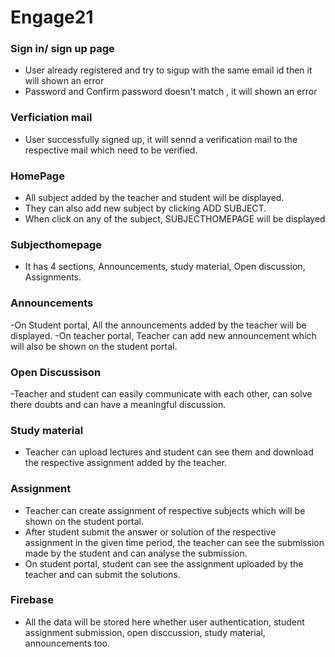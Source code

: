 # Engage21

### Sign in/ sign up page
- User already registered and try to sigup with the same email id then it will shown an error
- Password and Confirm password doesn't match ,  it will shown an error

### Verficiation mail
- User successfully signed up, it will sennd a verification mail to the respective mail which need to be verified.

### HomePage
- All subject added by the teacher and student will be displayed.
- They can also add new subject by clicking ADD SUBJECT.
- When click on any of the subject, SUBJECTHOMEPAGE will be displayed

### Subjecthomepage
- It has 4 sections, Announcements, study material, Open discussion, Assignments.

### Announcements
-On Student portal, All the announcements added by the teacher will be displayed.
-On teacher portal, Teacher can add new announcement which will also be shown on the student portal.

### Open Discussison
-Teacher and student can easily communicate with each other, can solve there doubts and can have a meaningful discussion.

### Study material
- Teacher can upload lectures and student can see them and download the respective assignment added by the teacher.

### Assignment
- Teacher can create assignment of respective subjects which will be shown on the student portal.
- After student submit the answer or solution of the respective assignment in the given time period, the teacher can see the submission made by the student and can analyse the submission.
- On student portal, student can see the assignment uploaded by the teacher and can submit the solutions.

### Firebase
- All the data will be stored here whether user authentication, student assignment submission, open disccussion, study material, announcements too.
